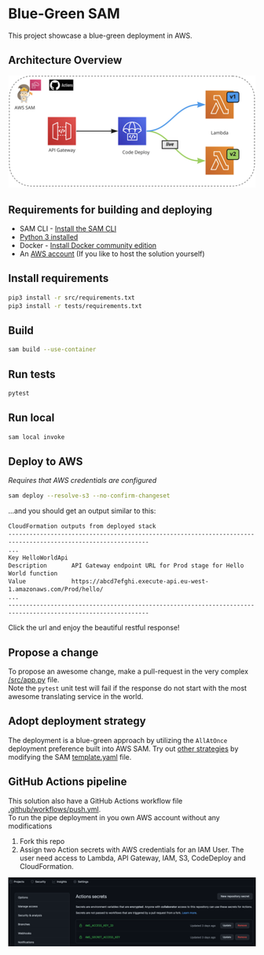 # Blue-Green SAM

This project showcase a blue-green deployment in AWS.

## Architecture Overview

![architecture](docs/architecture.png)

## Requirements for building and deploying

* SAM CLI - [Install the SAM CLI][1]
* [Python 3 installed][2]
* Docker - [Install Docker community edition][3]
* An [AWS account][4] (If you like to host the solution yourself)


## Install requirements
```bash
pip3 install -r src/requirements.txt
pip3 install -r tests/requirements.txt
```
## Build
```bash
sam build --use-container
```

## Run tests
```bash
pytest
```
## Run local
```bash
sam local invoke
```

## Deploy to AWS
*Requires that AWS credentials are configured*
```bash
sam deploy --resolve-s3 --no-confirm-changeset
```

...and you should get an output similar to this:

```
CloudFormation outputs from deployed stack
--------------------------------------------------------------------------------------------------------------
...
Key HelloWorldApi
Description       API Gateway endpoint URL for Prod stage for Hello World function
Value             https://abcd7efghi.execute-api.eu-west-1.amazonaws.com/Prod/hello/
...
--------------------------------------------------------------------------------------------------------------
```

Click the url and enjoy the beautiful restful response!

## Propose a change

To propose an awesome change, make a pull-request in the very complex [/src/app.py](./src/app.py) file.  
Note the `pytest` unit test will fail if the response do not start with the most awesome translating service in the world.

## Adopt deployment strategy

The deployment is a blue-green approach by utilizing the `AllAtOnce` deployment preference built into AWS SAM. Try out [other strategies][5] by modifying the SAM [template.yaml](./template.yaml) file.

## GitHub Actions pipeline

This solution also have a GitHub Actions workflow file [.github/workflows/push.yml](./.github/workflows/push.yml).  
To run the pipe deployment in you own AWS account without any modifications
1. Fork this repo
2. Assign two Action secrets with AWS credentials for an IAM User. The user need access to Lambda, API Gateway, IAM, S3, CodeDeploy and CloudFormation. 

![architecture](docs/action-secrets.png)

[1]: https://docs.aws.amazon.com/serverless-application-model/latest/developerguide/serverless-sam-cli-install.html
[2]: https://www.python.org/downloads/
[3]: https://hub.docker.com/search/?type=edition&offering=community
[4]: https://console.aws.amazon.com/
[5]: https://docs.aws.amazon.com/serverless-application-model/latest/developerguide/automating-updates-to-serverless-apps.html